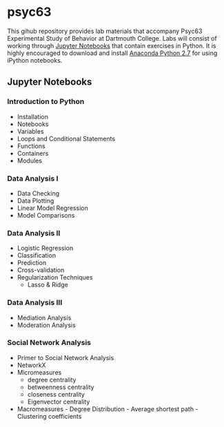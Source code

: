 # psyc63
This gihub repository provides lab materials that accompany Psyc63 Experimental Study of Behavior at Dartmouth College.  Labs will consist of working through [Jupyter Notebooks](http://jupyter.org/) that contain exercises in Python. It is highly encouraged to download and install [Anaconda Python 2.7](https://www.continuum.io/downloads) for using iPython notebooks. 

## Jupyter Notebooks
### Introduction to Python
  - Installation
  - Notebooks
  - Variables
  - Loops and Conditional Statements
  - Functions
  - Containers
  - Modules
  
### Data Analysis I
  - Data Checking
  - Data Plotting
  - Linear Model Regression
  - Model Comparisons

### Data Analysis II
  - Logistic Regression
  - Classification
  - Prediction
  - Cross-validation
  - Regularization Techniques 
    - Lasso & Ridge
  
### Data Analysis III
  - Mediation Analysis
  - Moderation Analysis

### Social Network Analysis
  - Primer to Social Network Analysis
  - NetworkX 
  - Micromeasures
    - degree centrality
    - betweenness centrality
    - closeness centrality
    - Eigenvector centrality
  -   Macromeasures
    - Degree Distribution
    - Average shortest path
    - Clustering coefficients


